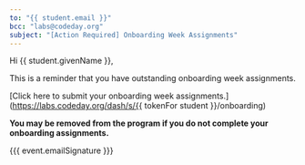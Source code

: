 ```yaml
---
to: "{{ student.email }}"
bcc: "labs@codeday.org"
subject: "[Action Required] Onboarding Week Assignments"
---
```


Hi {{ student.givenName }},

This is a reminder that you have outstanding onboarding week assignments.

[Click here to submit your onboarding week assignments.](https://labs.codeday.org/dash/s/{{ tokenFor student }}/onboarding)

**You may be removed from the program if you do not complete your onboarding assignments.** 

{{{ event.emailSignature }}}